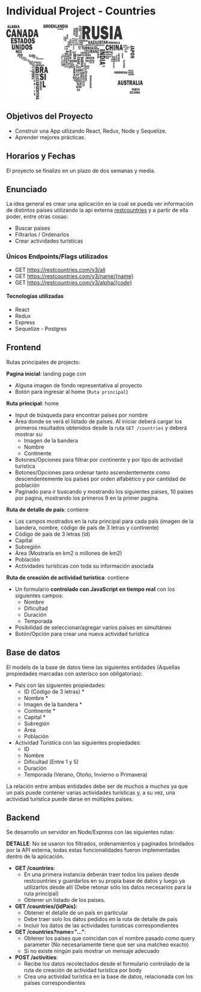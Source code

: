 
# Individual Project - Countries

<p align="left">
  <img height="200" src="./countries.png" />
</p>

## Objetivos del Proyecto

- Construir una App utlizando React, Redux, Node y Sequelize.
- Aprender mejores prácticas.

## Horarios y Fechas

El proyecto se finalizo en un plazo de dos semanas y media.

## Enunciado

La idea general es crear una aplicación en la cual se pueda ver información de  distintos paises utilizando la api externa [restcountries](https://restcountries.com/) y a partir de ella poder, entre otras cosas:

- Buscar paises
- Filtrarlos / Ordenarlos
- Crear actividades turísticas

### Únicos Endpoints/Flags utilizados

- GET <https://restcountries.com/v3/all>
- GET <https://restcountries.com/v3/name/{name}>
- GET <https://restcountries.com/v3/alpha/{code}>

#### Tecnologías utilizadas

- React
- Redux
- Express
- Sequelize - Postgres

## Frontend

Rutas principales de projecto:

__Pagina inicial__: landing page con

- Alguna imagen de fondo representativa al proyecto
- Botón para ingresar al home (`Ruta principal`)

__Ruta principal__: home

- Input de búsqueda para encontrar países por nombre
- Área donde se verá el listado de países. Al iniciar deberá cargar los primeros resultados obtenidos desde la ruta `GET /countries` y deberá mostrar su:
  - Imagen de la bandera
  - Nombre
  - Continente
- Botones/Opciones para filtrar por continente y por tipo de actividad turística
- Botones/Opciones para ordenar tanto ascendentemente como descendentemente los países por orden alfabético y por cantidad de población
- Paginado para ir buscando y mostrando los siguientes paises, 10 paises por pagina, mostrando los primeros 9 en la primer pagina.

__Ruta de detalle de país__: contiene

- Los campos mostrados en la ruta principal para cada país (imagen de la bandera, nombre, código de país de 3 letras y continente)
- Código de país de 3 letras (id)
- Capital
- Subregión
- Área (Mostrarla en km2 o millones de km2)
- Población
- Actividades turísticas con toda su información asociada

__Ruta de creación de actividad turística__: contiene

- Un formulario __controlado con JavaScript en tiempo real__ con los siguientes campos:
  - Nombre
  - Dificultad
  - Duración
  - Temporada
- Posibilidad de seleccionar/agregar varios países en simultáneo
- Botón/Opción para crear una nueva actividad turística

## Base de datos

El modelo de la base de datos tiene las siguientes entidades (Aquellas propiedades marcadas con asterísco son obligatorias):

- País con las siguientes propiedades:
  - ID (Código de 3 letras) *
  - Nombre *
  - Imagen de la bandera *
  - Continente *
  - Capital *
  - Subregión
  - Área
  - Población
- Actividad Turística con las siguientes propiedades:
  - ID
  - Nombre
  - Dificultad (Entre 1 y 5)
  - Duración
  - Temporada (Verano, Otoño, Invierno o Primavera)

La relación entre ambas entidades debe ser de muchos a muchos ya que un país puede contener varias actividades turísticas y, a su vez, una actividad turística puede darse en múltiples países.

## Backend

Se desarrollo un servidor en Node/Express con las siguientes rutas:

__DETALLE__: No se usaron los filtrados, ordenamientos y paginados brindados por la API externa, todas estas funcionalidades fueron implementadas dentro de la aplicación.

- __GET /countries__:
  - En una primera instancia deberán traer todos los países desde restcountries y guardarlos en su propia base de datos y luego ya utilizarlos desde allí (Debe retonar sólo los datos necesarios para la ruta principal)
  - Obtener un listado de los paises.
- __GET /countries/{idPais}__:
  - Obtener el detalle de un país en particular
  - Debe traer solo los datos pedidos en la ruta de detalle de país
  - Incluir los datos de las actividades turísticas correspondientes
- __GET /countries?name="..."__:
  - Obtener los países que coincidan con el nombre pasado como query parameter (No necesariamente tiene que ser una matcheo exacto)
  - Si no existe ningún país mostrar un mensaje adecuado
- __POST /activities__:
  - Recibe los datos recolectados desde el formulario controlado de la ruta de creación de actividad turística por body
  - Crea una actividad turística en la base de datos, relacionada con los países correspondientes